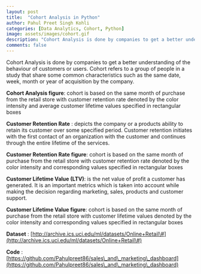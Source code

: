 ```yaml
---
layout: post
title:  "Cohort Analysis in Python"
author: Pahul Preet Singh Kohli
categories: [Data Analytics, Cohort, Python] 
image: assets/images/cohort.gif
description: "Cohort Analysis is done by companies to get a better understanding of the behaviour of customers or users. Cohort refers to a group of people in a study that share some common characteristics such as the same date, week, month or year of acquisition by the company."
comments: false
---
```

Cohort Analysis is done by companies to get a better understanding of the behaviour of customers or users. Cohort refers to a group of people in a study that share some common characteristics such as the same date, week, month or year of acquisition by the company.

**Cohort Analysis figure**\: cohort is based on the same month of purchase from the retail store with customer retention rate denoted by the color intensity and average customer lifetime values specified in rectangular boxes

**Customer Retention Rate** : depicts the company or a products ability to retain its customer over some specified period. Customer retention initiates with the first contact of an organization with the customer and continues through the entire lifetime of the services.

**Customer Retention Rate figure**\: cohort is based on the same month of purchase from the retail store with customer retention rate denoted by the color intensity and corresponding values specified in rectangular boxes

**Customer Lifetime Value (LTV)**\: is the net value of profit a customer has generated. It is an important metrics which is taken into account while making the decision regarding marketing, sales, products and customer support.

**Customer Lifetime Value figure**\: cohort is based on the same month of purchase from the retail store with customer lifetime values denoted by the color intensity and corresponding values specified in rectangular boxes

**Dataset** : [http://archive.ics.uci.edu/ml/datasets/Online+Retail\#](http://archive.ics.uci.edu/ml/datasets/Online+Retail\#)

**Code** : [https://github.com/Pahulpreet86/sales\_and\_marketing\_dashboard](https://github.com/Pahulpreet86/sales\_and\_marketing\_dashboard)

